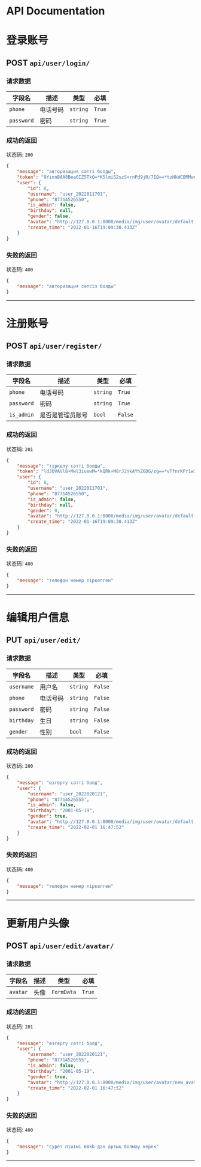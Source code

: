 # API Documentation

# 登录账号

## POST `api/user/login/`

### 请求数据

| 字段名     | 描述     | 类型     | 必填   |
| ---------- | -------- | -------- | ------ |
| `phone`    | 电话号码 | `string` | `True` |
| `password` | 密码     | `string` | `True` |

### 成功的返回

状态码: `200`

```json
{
	"message": "авторизация сәтті болды",
	"token": "9YinnBAA8Bea6IZ5TkQ=*K5lmi52szS+rnPd9jR/7IQ==*tzHkWCBMMweEr/NVP7h3iA==*JRVz6Uu+9VU4y3Vo9BBJow==",
	"user": {
		"id": 8,
		"username": "user_2022011701",
		"phone": "87714526550",
		"is_admin": false,
		"birthday": null,
		"gender": false,
		"avatar": "http://127.0.0.1:8000/media/img/user/avatar/default-avatar.png",
		"create_time": "2022-01-16T19:09:30.413Z"
	}
}
```

### 失败的返回

状态码: `400`

```json
{
	"message": "авторизация сәтсіз болды"
}
```

---

# 注册账号

## POST `api/user/register/`

### 请求数据

| 字段名     | 描述             | 类型     | 必填    |
| ---------- | ---------------- | -------- | ------- |
| `phone`    | 电话号码         | `string` | `True`  |
| `password` | 密码             | `string` | `True`  |
| `is_admin` | 是否是管理员账号 | `bool`   | `False` |

### 成功的返回

状态码: `201`

```json
{
	"message": "тіркелу сәтті болды",
	"token": "ldJOVAVl8+Mwl3iuswM=*kQRk+M8rJ2YkAYhZ6DG/zg==*vTfnrKPr1w3vYo16dF8ROA==*nHD5geXcCeKB7DtfzIL/jw==",
	"user": {
		"id": 8,
		"username": "user_2022011701",
		"phone": "87714526550",
		"is_admin": false,
		"birthday": null,
		"gender": 0,
		"avatar": "http://127.0.0.1:8000/media/img/user/avatar/default-avatar.png",
		"create_time": "2022-01-16T19:09:30.413Z"
	}
}
```

### 失败的返回

状态码: `400`

```json
{
	"message": "телефон нөмер тіркелген"
}
```

---

# 编辑用户信息

## PUT `api/user/edit/`

### 请求数据

| 字段名     | 描述     | 类型     | 必填    |
| ---------- | -------- | -------- | ------- |
| `username` | 用户名   | `string` | `False` |
| `phone`    | 电话号码 | `string` | `False` |
| `password` | 密码     | `string` | `False` |
| `birthday` | 生日     | `string` | `False` |
| `gender`   | 性别     | `bool`   | `False` |

### 成功的返回

状态码: `200`

```json
{
	"message": "өзгерту сәтті болд",
	"user": {
		"username": "user_2022020121",
		"phone": "87714526555",
		"is_admin": false,
		"birthday": "2001-05-19",
		"gender": true,
		"avatar": "http://127.0.0.1:8000/media/img/user/avatar/default-avatar.png",
		"create_time": "2022-02-01 16:47:52"
	}
}
```

### 失败的返回

状态码: `400`

```json
{
	"message": "телефон нөмер тіркелген"
}
```

---

# 更新用户头像

## POST `api/user/edit/avatar/`

### 请求数据

| 字段名   | 描述 | 类型       | 必填   |
| -------- | ---- | ---------- | ------ |
| `avatar` | 头像 | `FormData` | `True` |

### 成功的返回

状态码: `201`

```json
{
	"message": "өзгерту сәтті болд",
	"user": {
		"username": "user_2022020121",
		"phone": "87714526555",
		"is_admin": false,
		"birthday": "2001-05-19",
		"gender": true,
		"avatar": "http://127.0.0.1:8000/media/img/user/avatar/new_avatar.png",
		"create_time": "2022-02-01 16:47:52"
	}
}
```

### 失败的返回

状态码: `400`

```json
{
	"message": "сурет пішімі 60kb-дан артық болмау керек"
}
```

---

